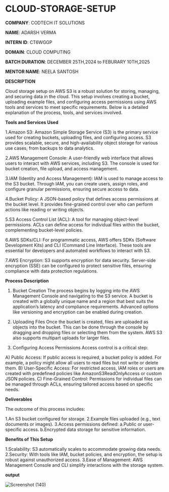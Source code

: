 # CLOUD-STORAGE-SETUP

**COMPANY**: CODTECH IT SOLUTIONS

**NAME**: ADARSH VERMA

**INTERN ID**: CT6WGGP

**DOMAIN**: CLOUD COMPUTING 

**BATCH DURATION**: DECEMBER 25TH,2024 to FEBURARY 10TH,2025

**MENTOR NAME**: NEELA SANTOSH

**DESCRIPTION** 

Cloud storage setup on AWS S3 is a robust solution for storing, managing, and securing data in the cloud. This setup involves creating a bucket, uploading example files, and configuring access permissions using AWS tools and services to meet specific requirements. Below is a detailed explanation of the process, tools, and services involved.

**Tools and Services Used**

1.Amazon S3:
Amazon Simple Storage Service (S3) is the primary service used for creating buckets, uploading files, and configuring access. S3 provides scalable, secure, and high-availability object storage for various use cases, from backups to data analytics.

2.AWS Management Console:
A user-friendly web interface that allows users to interact with AWS services, including S3. The console is used for bucket creation, file upload, and access management.

3.IAM (Identity and Access Management):
IAM is used to manage access to the S3 bucket. Through IAM, you can create users, assign roles, and configure granular permissions, ensuring secure access to data.

4.Bucket Policy:
A JSON-based policy that defines access permissions at the bucket level. It provides fine-grained control over who can perform actions like reading or writing objects.

5.S3 Access Control List (ACL):
A tool for managing object-level permissions. ACLs can define access for individual files within the bucket, complementing bucket-level policies.

6.AWS SDKs/CLI:
For programmatic access, AWS offers SDKs (Software Development Kits) and CLI (Command Line Interface). These tools are essential for developers and automated workflows to interact with S3.

7.AWS Encryption:
S3 supports encryption for data security. Server-side encryption (SSE) can be configured to protect sensitive files, ensuring compliance with data protection regulations.

**Process Description**

1. Bucket Creation
The process begins by logging into the AWS Management Console and navigating to the S3 service. A bucket is created with a globally unique name and a region that best suits the application’s latency and compliance requirements. Advanced options like versioning and encryption can be enabled during creation.

2. Uploading Files
Once the bucket is created, files are uploaded as objects into the bucket. This can be done through the console by dragging and dropping files or selecting them from the system. AWS S3 also supports multipart uploads for larger files.

3. Configuring Access Permissions
Access control is a critical step:

A) Public Access: If public access is required, a bucket policy is added. For example, a policy might allow all users to read files but not write or delete them.
B) User-Specific Access: For restricted access, IAM roles or users are created with predefined policies like AmazonS3ReadOnlyAccess or custom JSON policies.
C) Fine-Grained Control: Permissions for individual files can be managed through ACLs, ensuring tailored access based on specific needs.

**Deliverables**

The outcome of this process includes:

1.An S3 bucket configured for storage.
2.Example files uploaded (e.g., text documents or images).
3.Access permissions defined:
   a.Public or user-specific access.
   b.Encrypted data storage for sensitive information.

**Benefits of This Setup**

1.Scalability: S3 automatically scales to accommodate growing data needs.
2.Security: With tools like IAM, bucket policies, and encryption, the setup is robust against unauthorized access.
3.Ease of Management: AWS Management Console and CLI simplify interactions with the storage system.

**output**

![Screenshot (140)](https://github.com/user-attachments/assets/d4f78b17-59e0-4c73-912c-c4979f5435dc)
